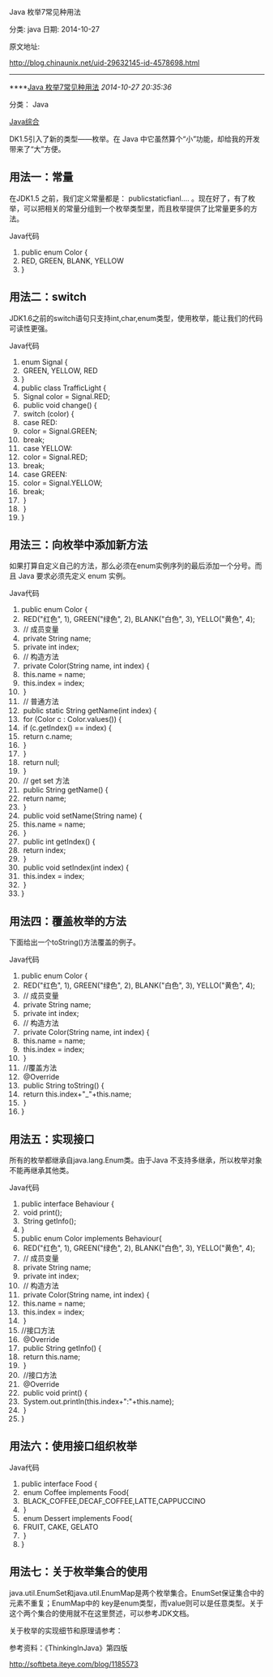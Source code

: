 Java 枚举7常见种用法

分类: java
日期: 2014-10-27

原文地址: 

http://blog.chinaunix.net/uid-29632145-id-4578698.html

------

****[Java 枚举7常见种用法]() *2014-10-27 20:35:36*

分类： Java

[Java综合](http://www.iteye.com/forums/tag/Java%E7%BB%BC%E5%90%88)

DK1.5引入了新的类型——枚举。在 Java 中它虽然算个“小”功能，却给我的开发带来了“大”方便。

## 用法一：常量

在JDK1.5 之前，我们定义常量都是： publicstaticfianl.... 。现在好了，有了枚举，可以把相关的常量分组到一个枚举类型里，而且枚举提供了比常量更多的方法。

 

Java代码 

1. public enum Color {  
2.   RED, GREEN, BLANK, YELLOW  
3. }  

 

## 用法二：switch

JDK1.6之前的switch语句只支持int,char,enum类型，使用枚举，能让我们的代码可读性更强。

 

Java代码 

1. enum Signal {  
2. ​    GREEN, YELLOW, RED  
3. }  
4. public class TrafficLight {  
5. ​    Signal color = Signal.RED;  
6. ​    public void change() {  
7. ​        switch (color) {  
8. ​        case RED:  
9. ​            color = Signal.GREEN;  
10. ​            break;  
11. ​        case YELLOW:  
12. ​            color = Signal.RED;  
13. ​            break;  
14. ​        case GREEN:  
15. ​            color = Signal.YELLOW;  
16. ​            break;  
17. ​        }  
18. ​    }  
19. }  

 

## 用法三：向枚举中添加新方法

如果打算自定义自己的方法，那么必须在enum实例序列的最后添加一个分号。而且 Java 要求必须先定义 enum 实例。

 

Java代码 

1. public enum Color {  
2. ​    RED("红色", 1), GREEN("绿色", 2), BLANK("白色", 3), YELLO("黄色", 4);  
3. ​    // 成员变量  
4. ​    private String name;  
5. ​    private int index;  
6. ​    // 构造方法  
7. ​    private Color(String name, int index) {  
8. ​        this.name = name;  
9. ​        this.index = index;  
10. ​    }  
11. ​    // 普通方法  
12. ​    public static String getName(int index) {  
13. ​        for (Color c : Color.values()) {  
14. ​            if (c.getIndex() == index) {  
15. ​                return c.name;  
16. ​            }  
17. ​        }  
18. ​        return null;  
19. ​    }  
20. ​    // get set 方法  
21. ​    public String getName() {  
22. ​        return name;  
23. ​    }  
24. ​    public void setName(String name) {  
25. ​        this.name = name;  
26. ​    }  
27. ​    public int getIndex() {  
28. ​        return index;  
29. ​    }  
30. ​    public void setIndex(int index) {  
31. ​        this.index = index;  
32. ​    }  
33. }  

 

## 用法四：覆盖枚举的方法

下面给出一个toString()方法覆盖的例子。

 

Java代码 

1. public enum Color {  
2. ​    RED("红色", 1), GREEN("绿色", 2), BLANK("白色", 3), YELLO("黄色", 4);  
3. ​    // 成员变量  
4. ​    private String name;  
5. ​    private int index;  
6. ​    // 构造方法  
7. ​    private Color(String name, int index) {  
8. ​        this.name = name;  
9. ​        this.index = index;  
10. ​    }  
11. ​    //覆盖方法  
12. ​    @Override  
13. ​    public String toString() {  
14. ​        return this.index+"_"+this.name;  
15. ​    }  
16. }  

 

## 用法五：实现接口

所有的枚举都继承自java.lang.Enum类。由于Java 不支持多继承，所以枚举对象不能再继承其他类。

 

Java代码 

1. public interface Behaviour {  
2. ​    void print();  
3. ​    String getInfo();  
4. }  
5. public enum Color implements Behaviour{  
6. ​    RED("红色", 1), GREEN("绿色", 2), BLANK("白色", 3), YELLO("黄色", 4);  
7. ​    // 成员变量  
8. ​    private String name;  
9. ​    private int index;  
10. ​    // 构造方法  
11. ​    private Color(String name, int index) {  
12. ​        this.name = name;  
13. ​        this.index = index;  
14. ​    }  
15. //接口方法  
16. ​    @Override  
17. ​    public String getInfo() {  
18. ​        return this.name;  
19. ​    }  
20. ​    //接口方法  
21. ​    @Override  
22. ​    public void print() {  
23. ​        System.out.println(this.index+":"+this.name);  
24. ​    }  
25. }  

 

## 用法六：使用接口组织枚举

 

Java代码 

1. public interface Food {  
2. ​    enum Coffee implements Food{  
3. ​        BLACK_COFFEE,DECAF_COFFEE,LATTE,CAPPUCCINO  
4. ​    }  
5. ​    enum Dessert implements Food{  
6. ​        FRUIT, CAKE, GELATO  
7. ​    }  
8. }  

 

## 用法七：关于枚举集合的使用

java.util.EnumSet和java.util.EnumMap是两个枚举集合。EnumSet保证集合中的元素不重复；EnumMap中的 key是enum类型，而value则可以是任意类型。关于这个两个集合的使用就不在这里赘述，可以参考JDK文档。

关于枚举的实现细节和原理请参考：

参考资料：《ThinkingInJava》第四版

<http://softbeta.iteye.com/blog/1185573>